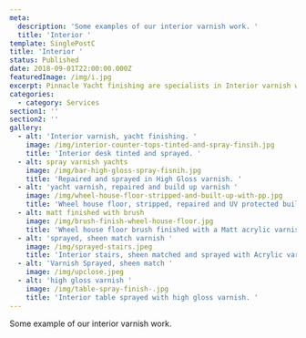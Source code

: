 ```yaml
---
meta:
  description: 'Some examples of our interior varnish work. '
  title: 'Interior '
template: SinglePostC
title: 'Interior '
status: Published
date: 2018-09-01T22:00:00.000Z
featuredImage: /img/i.jpg
excerpt: Pinnacle Yacht finishing are specialists in Interior varnish work.
categories:
  - category: Services
section1: ''
section2: ''
gallery:
  - alt: 'Interior varnish, yacht finishing. '
    image: /img/interior-counter-tops-tinted-and-spray-finsih.jpg
    title: 'Interior desk tinted and sprayed. '
  - alt: spray varnish yachts
    image: /img/bar-high-gloss-spray-fisnih.jpg
    title: 'Repaired and sprayed in High Gloss varnish. '
  - alt: 'yacht varnish, repaired and build up varnish '
    image: /img/wheel-house-floor-stripped-and-built-up-with-pp.jpg
    title: 'Wheel house floor, stripped, repaired and UV protected build up varnish. '
  - alt: matt finished with brush
    image: /img/brush-finish-wheel-house-floor.jpg
    title: 'Wheel house floor brush finished with a Matt acrylic varnish. '
  - alt: 'sprayed, sheen match varnish '
    image: /img/sprayed-stairs.jpeg
    title: 'Interior stairs, sheen matched and sprayed with Acrylic varnish. '
  - alt: 'Varnish Sprayed, sheen match '
    image: /img/upclose.jpeg
  - alt: 'high gloss varnish '
    image: /img/table-spray-finish-.jpg
    title: 'Interior table sprayed with high gloss varnish. '
---
```

Some example of our interior varnish work.
